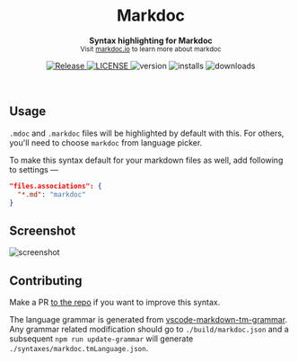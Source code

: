 <h1 align='center'>Markdoc</h1>
<p align="center">
  <b>Syntax highlighting for Markdoc</b><br/>
  <sub>Visit <a href="https://markdoc.io">markdoc.io</a> to learn more about markdoc</sub>
</p>
<p align='center'>
  <a href="https://github.com/mohitsinghs/vscode-markdoc/actions/workflows/release.yml">
    <img alt="Release" src="https://img.shields.io/github/actions/workflow/status/mohitsinghs/vscode-markdoc/release.yml?style=flat-square" />
  </a>
  <a href="https://github.com/mohitsinghs/vscode-markdoc/blob/main/LICENSE">
    <img alt="LICENSE" src="https://img.shields.io/github/license/mohitsinghs/vscode-markdoc?style=flat-square" />
  </a>
  <img alt="version" src="https://img.shields.io/visual-studio-marketplace/v/mohitsingh.markdoc?style=flat-square" />
  <img alt="installs" src="https://img.shields.io/visual-studio-marketplace/i/mohitsingh.markdoc?style=flat-square" />
  <img alt="downloads" src="https://img.shields.io/visual-studio-marketplace/d/mohitsingh.markdoc?style=flat-square" />
</p>
<br />

## Usage

`.mdoc` and `.markdoc` files will be highlighted by default with this. For others, you'll need to choose `markdoc` from language picker.

To make this syntax default for your markdown files as well, add following to settings &mdash;

```json
"files.associations": {
  "*.md": "markdoc"
}
```

## Screenshot

![screenshot](https://user-images.githubusercontent.com/4941333/170298388-213860ae-2a18-45ff-a830-f451e39eb266.png)

## Contributing

Make a PR [to the repo](https://github.com/mohitsinghs/vscode-markdoc) if you want to improve this syntax.

The language grammar is generated from [vscode-markdown-tm-grammar](https://github.com/microsoft/vscode-markdown-tm-grammar). Any grammar related modification should go to `./build/markdoc.json` and a subsequent `npm run update-grammar` will generate `./syntaxes/markdoc.tmLanguage.json`.
